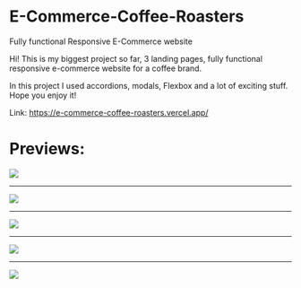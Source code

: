 # E-Commerce-Coffee-Roasters
Fully functional Responsive E-Commerce website

Hi! This is my biggest project so far, 3 landing pages, fully functional responsive e-commerce website for a coffee brand.

In this project I used accordions, modals, Flexbox and a lot of exciting stuff. Hope you enjoy it!

Link: https://e-commerce-coffee-roasters.vercel.app/

# Previews:

<img src="Website Previews/desktop1.png">
<hr>
<img src="Website Previews/desktop2.png">
<hr>
<img src="Website Previews/desktop3.png">
<hr>
<img src="Website Previews/tablet1.png">
<hr>
<img src="Website Previews/tablet2.png">
